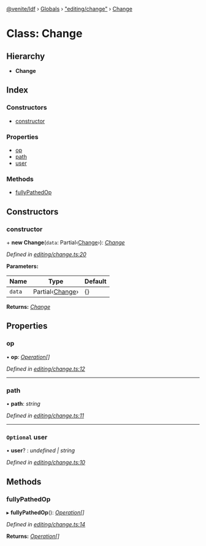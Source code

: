 [@venite/ldf](../README.md) › [Globals](../globals.md) › ["editing/change"](../modules/_editing_change_.md) › [Change](_editing_change_.change.md)

# Class: Change

## Hierarchy

* **Change**

## Index

### Constructors

* [constructor](_editing_change_.change.md#constructor)

### Properties

* [op](_editing_change_.change.md#op)
* [path](_editing_change_.change.md#path)
* [user](_editing_change_.change.md#optional-user)

### Methods

* [fullyPathedOp](_editing_change_.change.md#fullypathedop)

## Constructors

###  constructor

\+ **new Change**(`data`: Partial‹[Change](_editing_change_.change.md)›): *[Change](_editing_change_.change.md)*

*Defined in [editing/change.ts:20](https://github.com/gbj/venite/blob/ef51565b/ldf/src/editing/change.ts#L20)*

**Parameters:**

Name | Type | Default |
------ | ------ | ------ |
`data` | Partial‹[Change](_editing_change_.change.md)› | {} |

**Returns:** *[Change](_editing_change_.change.md)*

## Properties

###  op

• **op**: *[Operation](_editing_change_.operation.md)[]*

*Defined in [editing/change.ts:12](https://github.com/gbj/venite/blob/ef51565b/ldf/src/editing/change.ts#L12)*

___

###  path

• **path**: *string*

*Defined in [editing/change.ts:11](https://github.com/gbj/venite/blob/ef51565b/ldf/src/editing/change.ts#L11)*

___

### `Optional` user

• **user**? : *undefined | string*

*Defined in [editing/change.ts:10](https://github.com/gbj/venite/blob/ef51565b/ldf/src/editing/change.ts#L10)*

## Methods

###  fullyPathedOp

▸ **fullyPathedOp**(): *[Operation](_editing_change_.operation.md)[]*

*Defined in [editing/change.ts:14](https://github.com/gbj/venite/blob/ef51565b/ldf/src/editing/change.ts#L14)*

**Returns:** *[Operation](_editing_change_.operation.md)[]*
